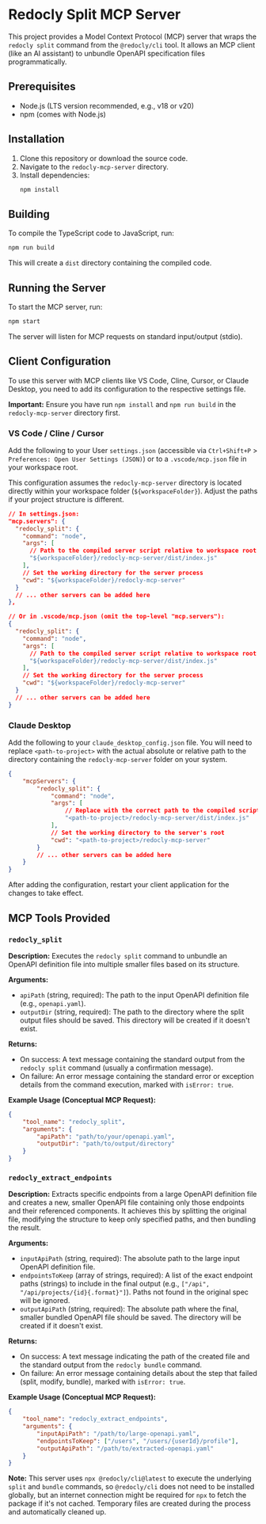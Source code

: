 # Redocly Split MCP Server

This project provides a Model Context Protocol (MCP) server that wraps the `redocly split` command from the `@redocly/cli` tool. It allows an MCP client (like an AI assistant) to unbundle OpenAPI specification files programmatically.

## Prerequisites

- Node.js (LTS version recommended, e.g., v18 or v20)
- npm (comes with Node.js)

## Installation

1.  Clone this repository or download the source code.
2.  Navigate to the `redocly-mcp-server` directory.
3.  Install dependencies:
    ```bash
    npm install
    ```

## Building

To compile the TypeScript code to JavaScript, run:

```bash
npm run build
```

This will create a `dist` directory containing the compiled code.

## Running the Server

To start the MCP server, run:

```bash
npm start
```

The server will listen for MCP requests on standard input/output (stdio).

## Client Configuration

To use this server with MCP clients like VS Code, Cline, Cursor, or Claude Desktop, you need to add its configuration to the respective settings file.

**Important:** Ensure you have run `npm install` and `npm run build` in the `redocly-mcp-server` directory first.

### VS Code / Cline / Cursor

Add the following to your User `settings.json` (accessible via `Ctrl+Shift+P` > `Preferences: Open User Settings (JSON)`) or to a `.vscode/mcp.json` file in your workspace root.

This configuration assumes the `redocly-mcp-server` directory is located directly within your workspace folder (`${workspaceFolder}`). Adjust the paths if your project structure is different.

```json
// In settings.json:
"mcp.servers": {
  "redocly_split": {
    "command": "node",
    "args": [
      // Path to the compiled server script relative to workspace root
      "${workspaceFolder}/redocly-mcp-server/dist/index.js"
    ],
    // Set the working directory for the server process
    "cwd": "${workspaceFolder}/redocly-mcp-server"
  }
  // ... other servers can be added here
},

// Or in .vscode/mcp.json (omit the top-level "mcp.servers"):
{
  "redocly_split": {
    "command": "node",
    "args": [
      // Path to the compiled server script relative to workspace root
      "${workspaceFolder}/redocly-mcp-server/dist/index.js"
    ],
    // Set the working directory for the server process
    "cwd": "${workspaceFolder}/redocly-mcp-server"
  }
  // ... other servers can be added here
}
```

### Claude Desktop

Add the following to your `claude_desktop_config.json` file. You will need to replace `<path-to-project>` with the actual absolute or relative path to the directory containing the `redocly-mcp-server` folder on your system.

```json
{
	"mcpServers": {
		"redocly_split": {
			"command": "node",
			"args": [
				// Replace with the correct path to the compiled script
				"<path-to-project>/redocly-mcp-server/dist/index.js"
			],
			// Set the working directory to the server's root
			"cwd": "<path-to-project>/redocly-mcp-server"
		}
		// ... other servers can be added here
	}
}
```

After adding the configuration, restart your client application for the changes to take effect.

## MCP Tools Provided

### `redocly_split`

**Description:** Executes the `redocly split` command to unbundle an OpenAPI definition file into multiple smaller files based on its structure.

**Arguments:**

- `apiPath` (string, required): The path to the input OpenAPI definition file (e.g., `openapi.yaml`).
- `outputDir` (string, required): The path to the directory where the split output files should be saved. This directory will be created if it doesn't exist.

**Returns:**

- On success: A text message containing the standard output from the `redocly split` command (usually a confirmation message).
- On failure: An error message containing the standard error or exception details from the command execution, marked with `isError: true`.

**Example Usage (Conceptual MCP Request):**

```json
{
	"tool_name": "redocly_split",
	"arguments": {
		"apiPath": "path/to/your/openapi.yaml",
		"outputDir": "path/to/output/directory"
	}
}
```

### `redocly_extract_endpoints`

**Description:** Extracts specific endpoints from a large OpenAPI definition file and creates a new, smaller OpenAPI file containing only those endpoints and their referenced components. It achieves this by splitting the original file, modifying the structure to keep only specified paths, and then bundling the result.

**Arguments:**

- `inputApiPath` (string, required): The absolute path to the large input OpenAPI definition file.
- `endpointsToKeep` (array of strings, required): A list of the exact endpoint paths (strings) to include in the final output (e.g., `["/api", "/api/projects/{id}{.format}"]`). Paths not found in the original spec will be ignored.
- `outputApiPath` (string, required): The absolute path where the final, smaller bundled OpenAPI file should be saved. The directory will be created if it doesn't exist.

**Returns:**

- On success: A text message indicating the path of the created file and the standard output from the `redocly bundle` command.
- On failure: An error message containing details about the step that failed (split, modify, bundle), marked with `isError: true`.

**Example Usage (Conceptual MCP Request):**

```json
{
	"tool_name": "redocly_extract_endpoints",
	"arguments": {
		"inputApiPath": "/path/to/large-openapi.yaml",
		"endpointsToKeep": ["/users", "/users/{userId}/profile"],
		"outputApiPath": "/path/to/extracted-openapi.yaml"
	}
}
```

**Note:** This server uses `npx @redocly/cli@latest` to execute the underlying `split` and `bundle` commands, so `@redocly/cli` does not need to be installed globally, but an internet connection might be required for `npx` to fetch the package if it's not cached. Temporary files are created during the process and automatically cleaned up.
